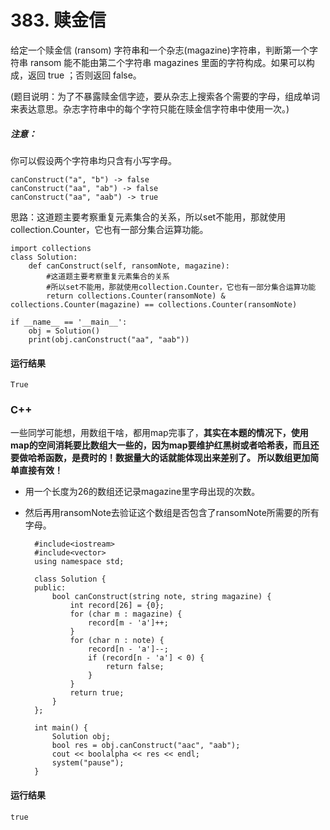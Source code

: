 # 383. 赎金信
给定一个赎金信 (ransom) 字符串和一个杂志(magazine)字符串，判断第一个字符串 ransom 能不能由第二个字符串 magazines 里面的字符构成。如果可以构成，返回 true ；否则返回 false。

(题目说明：为了不暴露赎金信字迹，要从杂志上搜索各个需要的字母，组成单词来表达意思。杂志字符串中的每个字符只能在赎金信字符串中使用一次。)

##### 注意：

你可以假设两个字符串均只含有小写字母。

    canConstruct("a", "b") -> false
    canConstruct("aa", "ab") -> false
    canConstruct("aa", "aab") -> true

思路：这道题主要考察重复元素集合的关系，所以set不能用，那就使用collection.Counter，它也有一部分集合运算功能。

    import collections
    class Solution:
        def canConstruct(self, ransomNote, magazine):
            #这道题主要考察重复元素集合的关系
            #所以set不能用，那就使用collection.Counter，它也有一部分集合运算功能
            return collections.Counter(ransomNote) & collections.Counter(magazine) == collections.Counter(ransomNote)

    if __name__ == '__main__':
        obj = Solution()
        print(obj.canConstruct("aa", "aab"))
        
 #### 运行结果
    True

### C++
一些同学可能想，用数组干啥，都用map完事了，**其实在本题的情况下，使用map的空间消耗要比数组大一些的，因为map要维护红黑树或者哈希表，而且还要做哈希函数，是费时的！数据量大的话就能体现出来差别了。 所以数组更加简单直接有效！**

* 用一个长度为26的数组还记录magazine里字母出现的次数。
* 然后再用ransomNote去验证这个数组是否包含了ransomNote所需要的所有字母。

        #include<iostream>
        #include<vector>
        using namespace std;
        
        class Solution {
        public:
            bool canConstruct(string note, string magazine) {
                int record[26] = {0};
                for (char m : magazine) {
                    record[m - 'a']++;
                }
                for (char n : note) {
                    record[n - 'a']--;
                    if (record[n - 'a'] < 0) {
                        return false;
                    }
                }
                return true;
            }
        };
        
        int main() {
            Solution obj;
            bool res = obj.canConstruct("aac", "aab");
            cout << boolalpha << res << endl;
            system("pause");
        }
        
#### 运行结果
    true
                                
